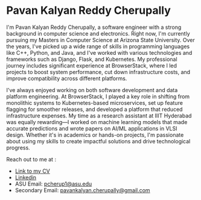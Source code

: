 # Pavan Kalyan Reddy Cherupally

I'm Pavan Kalyan Reddy Cherupally, a software engineer with a strong background in computer science and electronics. Right now, I'm currently pursuing my Masters in Computer Science at Arizona State University. Over the years, I've picked up a wide range of skills in programming languages like C++, Python, and Java, and I've worked with various technologies and frameworks such as Django, Flask, and Kubernetes. My professional journey includes significant experience at BrowserStack, where I led projects to boost system performance, cut down infrastructure costs, and improve compatibility across different platforms.

I've always enjoyed working on both software development and data platform engineering. At BrowserStack, I played a key role in shifting from monolithic systems to Kubernetes-based microservices, set up feature flagging for smoother releases, and developed a platform that reduced infrastructure expenses. My time as a research assistant at IIIT Hyderabad was equally rewarding—I worked on machine learning models that made accurate predictions and wrote papers on AI/ML applications in VLSI design. Whether it's in academics or hands-on projects, I'm passionate about using my skills to create impactful solutions and drive technological progress.

Reach out to me at :
- [Link to my CV](https://pavank63.github.io/assets/resume.pdf)
- [Linkedin](https://www.linkedin.com/in/pavankalyan63/)
- ASU Email: pcherup1@asu.edu
- Secondary Email: pavankalyan.cherupally@gmail.com